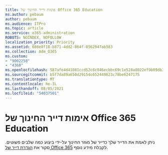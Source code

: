 ```yaml
---
title: אימות דייר החינוך של Office 365 Education
ms.author: pebaum
author: pebaum
ms.audience: ITPro
ms.topic: article
ms.service: o365-administration
ROBOTS: NOINDEX, NOFOLLOW
localization_priority: Priority
ms.assetid: 686e8f18-b871-4dd2-864f-8562947ab583
ms.collection: Adm_O365
ms.custom:
- "9002258"
- "4360"
ms.openlocfilehash: 587afe4d41081ccd52c6c046ecbbc69c1e528a8022ef9b09db396d9b34b2e323
ms.sourcegitcommit: b5f7da89a650d2915dc652449623c78be6247175
ms.translationtype: MT
ms.contentlocale: he-IL
ms.lasthandoff: 08/05/2021
ms.locfileid: "54037501"
---
```

# <a name="verify-office-365-education-tenant"></a>אימות דייר החינוך של Office 365 Education

ניתן לאמת את הדייר שלך כדייר של מגזר החינוך על-ידי ביצוע כמה שלבים פשוטים. סקור את [הגדרת דייר של Office 365](https://docs.microsoft.com/microsoft-365/education/deploy/create-your-office-365-tenant) לקבלת מידע נוסף. 
